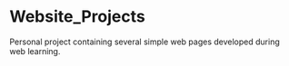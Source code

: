 # Website_Projects
 Personal project containing several simple web pages developed during web learning.
